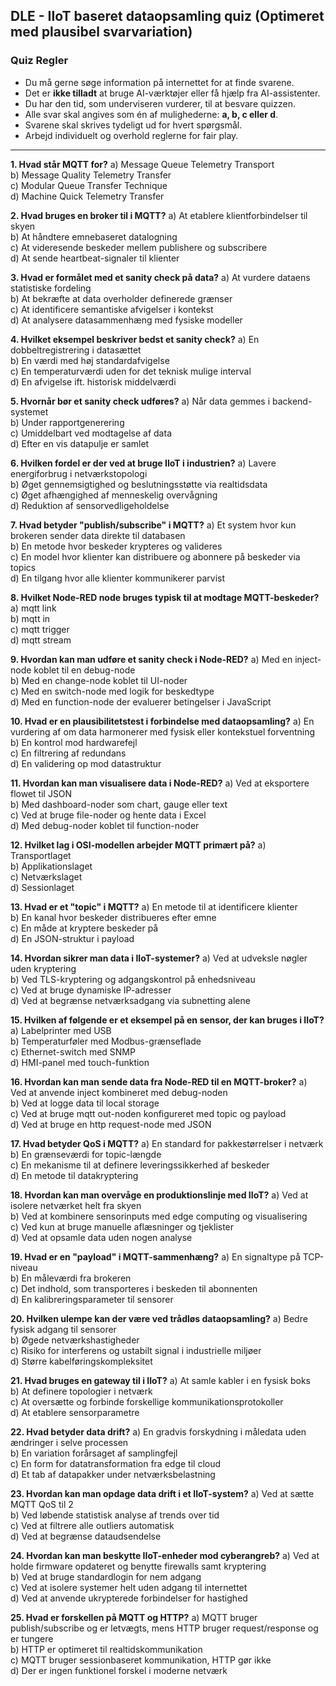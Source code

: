 ## DLE - IIoT baseret dataopsamling quiz (Optimeret med plausibel svarvariation)

### Quiz Regler

* Du må gerne søge information på internettet for at finde svarene.
* Det er **ikke tilladt** at bruge AI-værktøjer eller få hjælp fra AI-assistenter.
* Du har den tid, som underviseren vurderer, til at besvare quizzen.
* Alle svar skal angives som én af mulighederne: **a, b, c eller d**.
* Svarene skal skrives tydeligt ud for hvert spørgsmål.
* Arbejd individuelt og overhold reglerne for fair play.

---

**1. Hvad står MQTT for?**
a) Message Queue Telemetry Transport  
b) Message Quality Telemetry Transfer  
c) Modular Queue Transfer Technique  
d) Machine Quick Telemetry Transfer  

**2. Hvad bruges en broker til i MQTT?**
a) At etablere klientforbindelser til skyen  
b) At håndtere emnebaseret datalogning  
c) At videresende beskeder mellem publishere og subscribere  
d) At sende heartbeat-signaler til klienter  

**3. Hvad er formålet med et sanity check på data?**
a) At vurdere dataens statistiske fordeling  
b) At bekræfte at data overholder definerede grænser  
c) At identificere semantiske afvigelser i kontekst  
d) At analysere datasammenhæng med fysiske modeller  

**4. Hvilket eksempel beskriver bedst et sanity check?**
a) En dobbeltregistrering i datasættet  
b) En værdi med høj standardafvigelse  
c) En temperaturværdi uden for det teknisk mulige interval  
d) En afvigelse ift. historisk middelværdi  

**5. Hvornår bør et sanity check udføres?**
a) Når data gemmes i backend-systemet  
b) Under rapportgenerering  
c) Umiddelbart ved modtagelse af data  
d) Efter en vis datapulje er samlet  

**6. Hvilken fordel er der ved at bruge IIoT i industrien?**
a) Lavere energiforbrug i netværkstopologi  
b) Øget gennemsigtighed og beslutningsstøtte via realtidsdata  
c) Øget afhængighed af menneskelig overvågning  
d) Reduktion af sensorvedligeholdelse  

**7. Hvad betyder "publish/subscribe" i MQTT?**
a) Et system hvor kun brokeren sender data direkte til databasen  
b) En metode hvor beskeder krypteres og valideres  
c) En model hvor klienter kan distribuere og abonnere på beskeder via topics  
d) En tilgang hvor alle klienter kommunikerer parvist  

**8. Hvilket Node-RED node bruges typisk til at modtage MQTT-beskeder?**
a) mqtt link  
b) mqtt in  
c) mqtt trigger  
d) mqtt stream  

**9. Hvordan kan man udføre et sanity check i Node-RED?**
a) Med en inject-node koblet til en debug-node  
b) Med en change-node koblet til UI-noder  
c) Med en switch-node med logik for beskedtype  
d) Med en function-node der evaluerer betingelser i JavaScript  

**10. Hvad er en plausibilitetstest i forbindelse med dataopsamling?**
a) En vurdering af om data harmonerer med fysisk eller kontekstuel forventning  
b) En kontrol mod hardwarefejl  
c) En filtrering af redundans  
d) En validering op mod datastruktur  

**11. Hvordan kan man visualisere data i Node-RED?**
a) Ved at eksportere flowet til JSON  
b) Med dashboard-noder som chart, gauge eller text  
c) Ved at bruge file-noder og hente data i Excel  
d) Med debug-noder koblet til function-noder  

**12. Hvilket lag i OSI-modellen arbejder MQTT primært på?**
a) Transportlaget  
b) Applikationslaget  
c) Netværkslaget  
d) Sessionlaget  

**13. Hvad er et "topic" i MQTT?**
a) En metode til at identificere klienter  
b) En kanal hvor beskeder distribueres efter emne  
c) En måde at kryptere beskeder på  
d) En JSON-struktur i payload  

**14. Hvordan sikrer man data i IIoT-systemer?**
a) Ved at udveksle nøgler uden kryptering  
b) Ved TLS-kryptering og adgangskontrol på enhedsniveau  
c) Ved at bruge dynamiske IP-adresser  
d) Ved at begrænse netværksadgang via subnetting alene  

**15. Hvilken af følgende er et eksempel på en sensor, der kan bruges i IIoT?**
a) Labelprinter med USB  
b) Temperaturføler med Modbus-grænseflade  
c) Ethernet-switch med SNMP  
d) HMI-panel med touch-funktion  

**16. Hvordan kan man sende data fra Node-RED til en MQTT-broker?**
a) Ved at anvende inject kombineret med debug-noden  
b) Ved at logge data til local storage  
c) Ved at bruge mqtt out-noden konfigureret med topic og payload  
d) Ved at bruge en http request-node med JSON  

**17. Hvad betyder QoS i MQTT?**
a) En standard for pakkestørrelser i netværk  
b) En grænseværdi for topic-længde  
c) En mekanisme til at definere leveringssikkerhed af beskeder  
d) En metode til datakryptering  

**18. Hvordan kan man overvåge en produktionslinje med IIoT?**
a) Ved at isolere netværket helt fra skyen  
b) Ved at kombinere sensorinputs med edge computing og visualisering  
c) Ved kun at bruge manuelle aflæsninger og tjeklister  
d) Ved at opsamle data uden nogen analyse  

**19. Hvad er en "payload" i MQTT-sammenhæng?**
a) En signaltype på TCP-niveau  
b) En måleværdi fra brokeren  
c) Det indhold, som transporteres i beskeden til abonnenten  
d) En kalibreringsparameter til sensorer  

**20. Hvilken ulempe kan der være ved trådløs dataopsamling?**
a) Bedre fysisk adgang til sensorer  
b) Øgede netværkshastigheder  
c) Risiko for interferens og ustabilt signal i industrielle miljøer  
d) Større kabelføringskompleksitet  

**21. Hvad bruges en gateway til i IIoT?**
a) At samle kabler i en fysisk boks  
b) At definere topologier i netværk  
c) At oversætte og forbinde forskellige kommunikationsprotokoller  
d) At etablere sensorparametre  

**22. Hvad betyder data drift?**
a) En gradvis forskydning i måledata uden ændringer i selve processen  
b) En variation forårsaget af samplingfejl  
c) En form for datatransformation fra edge til cloud  
d) Et tab af datapakker under netværksbelastning  

**23. Hvordan kan man opdage data drift i et IIoT-system?**
a) Ved at sætte MQTT QoS til 2   
b) Ved løbende statistisk analyse af trends over tid  
c) Ved at filtrere alle outliers automatisk  
d) Ved at begrænse dataudsendelse  

**24. Hvordan kan man beskytte IIoT-enheder mod cyberangreb?**
a) Ved at holde firmware opdateret og benytte firewalls samt kryptering  
b) Ved at bruge standardlogin for nem adgang  
c) Ved at isolere systemer helt uden adgang til internettet  
d) Ved at anvende ukrypterede forbindelser for hastighed  

**25. Hvad er forskellen på MQTT og HTTP?**
a) MQTT bruger publish/subscribe og er letvægts, mens HTTP bruger request/response og er tungere  
b) HTTP er optimeret til realtidskommunikation  
c) MQTT bruger sessionbaseret kommunikation, HTTP gør ikke  
d) Der er ingen funktionel forskel i moderne netværk  
